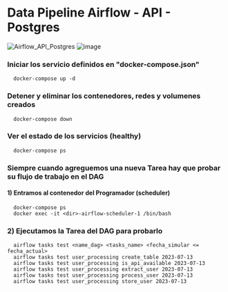 # Data Pipeline Airflow - API - Postgres
![Airflow_API_Postgres](https://github.com/CarlosGil2001/data-pipelines-apache-airflow/assets/101606140/a247e799-3d1f-484a-8c3e-65e3c171ad63)
![image](https://github.com/CarlosGil2001/data-pipelines-apache-airflow/assets/101606140/1dae1e1e-5115-477f-b6ff-166aabb66f4c)

### Iniciar los servicio definidos en "docker-compose.json"
      docker-compose up -d

### Detener y eliminar los contenedores, redes y volumenes creados
      docker-compose down

### Ver el estado de los servicios (healthy)
      docker-compose ps


### Siempre cuando agreguemos una nueva Tarea hay que probar su flujo de trabajo en el DAG

#### 1) Entramos al contenedor del Programador (scheduler)
      docker-compose ps
      docker exec -it <dir>-airflow-scheduler-1 /bin/bash

### 2) Ejecutamos la Tarea del DAG para probarlo
      airflow tasks test <name_dag> <tasks_name> <fecha_simular <= fecha_actual>
      airflow tasks test user_processing create_table 2023-07-13
      airflow tasks test user_processing is_api_available 2023-07-13
      airflow tasks test user_processing extract_user 2023-07-13
      airflow tasks test user_processing process_user 2023-07-13
      airflow tasks test user_processing store_user 2023-07-13
